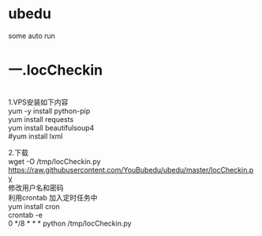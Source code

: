 # ubedu
some auto run
<h1>一.locCheckin</h1></br>
1.VPS安装如下内容<br>
yum -y install python-pip<br>
yum install requests<br>
yum install beautifulsoup4<br>
#yum install lxml<br>


2.下载<br>
wget  -O  /tmp/locCheckin.py https://raw.githubusercontent.com/YouBubedu/ubedu/master/locCheckin.py<br>
修改用户名和密码<br>
利用crontab 加入定时任务中<br>
yum install cron<br>
crontab -e<br>
0 */8 * * * python /tmp/locCheckin.py<br>
